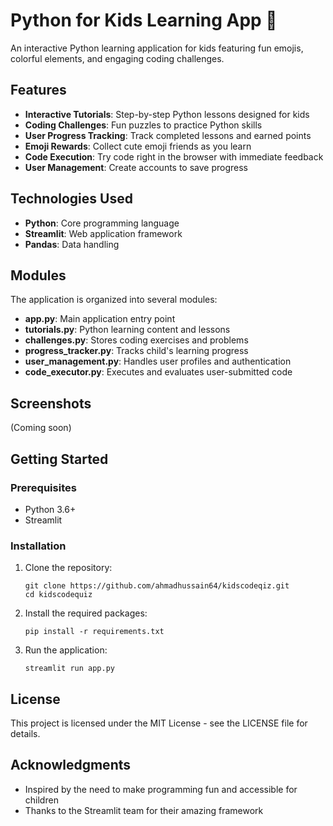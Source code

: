# Python for Kids Learning App 🐍

An interactive Python learning application for kids featuring fun emojis, colorful elements, and engaging coding challenges.

## Features

- **Interactive Tutorials**: Step-by-step Python lessons designed for kids
- **Coding Challenges**: Fun puzzles to practice Python skills
- **User Progress Tracking**: Track completed lessons and earned points
- **Emoji Rewards**: Collect cute emoji friends as you learn
- **Code Execution**: Try code right in the browser with immediate feedback
- **User Management**: Create accounts to save progress

## Technologies Used

- **Python**: Core programming language
- **Streamlit**: Web application framework
- **Pandas**: Data handling

## Modules

The application is organized into several modules:

- **app.py**: Main application entry point
- **tutorials.py**: Python learning content and lessons
- **challenges.py**: Stores coding exercises and problems
- **progress_tracker.py**: Tracks child's learning progress
- **user_management.py**: Handles user profiles and authentication
- **code_executor.py**: Executes and evaluates user-submitted code

## Screenshots

(Coming soon)

## Getting Started

### Prerequisites

- Python 3.6+
- Streamlit

### Installation

1. Clone the repository:
   ```
   git clone https://github.com/ahmadhussain64/kidscodeqiz.git
   cd kidscodequiz
   ```

2. Install the required packages:
   ```
   pip install -r requirements.txt
   ```

3. Run the application:
   ```
   streamlit run app.py
   ```

## License

This project is licensed under the MIT License - see the LICENSE file for details.

## Acknowledgments

- Inspired by the need to make programming fun and accessible for children
- Thanks to the Streamlit team for their amazing framework
